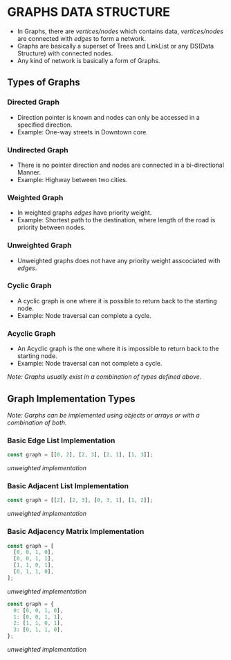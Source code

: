 # GRAPHS DATA STRUCTURE

- In Graphs, there are _vertices/nodes_ which contains data, _vertices/nodes_ are connected with _edges_ to form a network.
- Graphs are basically a superset of Trees and LinkList or any DS(Data Structure) with connected nodes.
- Any kind of network is basically a form of Graphs.

## Types of Graphs

### Directed Graph

- Direction pointer is known and nodes can only be accessed in a specified direction.
- Example: One-way streets in Downtown core.

### Undirected Graph

- There is no pointer direction and nodes are connected in a bi-directional Manner.
- Example: Highway between two cities.

### Weighted Graph

- In weighted graphs _edges_ have priority weight.
- Example: Shortest path to the destination, where length of the road is priority between nodes.

### Unweighted Graph

- Unweighted graphs does not have any priority weight asscociated with _edges_.

### Cyclic Graph

- A cyclic graph is one where it is possible to return back to the starting node.
- Example: Node traversal can complete a cycle.

### Acyclic Graph

- An Acyclic graph is the one where it is impossible to return back to the starting node.
- Example: Node traversal can not complete a cycle.

_Note: Graphs usually exist in a combination of types defined above._

## Graph Implementation Types

_Note: Garphs can be implemented using objects or arrays or with a combination of both._

### Basic Edge List Implementation

```js
const graph = [[0, 2], [2, 3], [2, 1], [1, 3]];
```

_unweighted implementation_

### Basic Adjacent List Implementation

```js
const graph = [[2], [2, 3], [0, 3, 1], [1, 2]];
```

_unweighted implementation_

### Basic Adjacency Matrix Implementation

```js
const graph = [
  [0, 0, 1, 0],
  [0, 0, 1, 1],
  [1, 1, 0, 1],
  [0, 1, 1, 0],
];
```

_unweighted implementation_

```js
const graph = {
  0: [0, 0, 1, 0],
  1: [0, 0, 1, 1],
  2: [1, 1, 0, 1],
  3: [0, 1, 1, 0],
};
```

_unweighted implementation_
